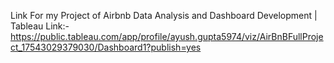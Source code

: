 Link For my Project of Airbnb Data Analysis and Dashboard Development | Tableau 
Link:- https://public.tableau.com/app/profile/ayush.gupta5974/viz/AirBnBFullProject_17543029379030/Dashboard1?publish=yes
